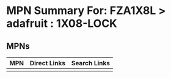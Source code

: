 



# MPN Summary For: FZA1X8L > adafruit : 1X08-LOCK

## MPNs
  

|MPN|Direct Links|Search Links|
| :--- | :--- | :--- |
||||
